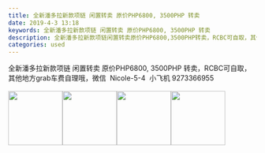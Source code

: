```yaml
---
title: 全新潘多拉新款项链 闲置转卖 原价PHP6800, 3500PHP 转卖
date: 2019-4-3 13:18
keywords: 全新潘多拉新款项链 闲置转卖 原价PHP6800, 3500PHP 转卖
description: 全新潘多拉新款项链闲置转卖原价PHP6800,3500PHP转卖，RCBC可自取，其他地方grab车费自理哦，微信  Nicole-5-4  小飞机9273366955
categories: used
---
```

<td class="t_f" id="postmessage_3382480">

全新潘多拉新款项链 闲置转卖 原价PHP6800, 3500PHP 转卖，RCBC可自取，其他地方grab车费自理哦，微信  Nicole-5-4  小飞机 9273366955<br/>
<br/>
<img alt="" border="0" class="zoom" data-cf-modified-ff41aaad8cb3a0dcaac682dd-="" file="http://www.flw.ph/forum.php?mod=image&amp;aid=1129646&amp;size=300x300&amp;key=6a32d6255ec8c79d&amp;nocache=yes&amp;type=fixnone" id="aimg_K2lc3" onclick="" onmouseover="" src="http://www.flw.ph/forum.php?mod=image&amp;aid=1129646&amp;size=300x300&amp;key=6a32d6255ec8c79d&amp;nocache=yes&amp;type=fixnone" width="110"/><img alt="" border="0" class="zoom" data-cf-modified-ff41aaad8cb3a0dcaac682dd-="" file="http://www.flw.ph/forum.php?mod=image&amp;aid=1129643&amp;size=300x300&amp;key=98ece4ff5652583d&amp;nocache=yes&amp;type=fixnone" id="aimg_LAyzR" onclick="" onmouseover="" src="http://www.flw.ph/forum.php?mod=image&amp;aid=1129643&amp;size=300x300&amp;key=98ece4ff5652583d&amp;nocache=yes&amp;type=fixnone" width="110"/><img alt="" border="0" class="zoom" data-cf-modified-ff41aaad8cb3a0dcaac682dd-="" file="http://www.flw.ph/forum.php?mod=image&amp;aid=1129644&amp;size=300x300&amp;key=9846474e7ba5ff11&amp;nocache=yes&amp;type=fixnone" id="aimg_T33Lk" onclick="" onmouseover="" src="http://www.flw.ph/forum.php?mod=image&amp;aid=1129644&amp;size=300x300&amp;key=9846474e7ba5ff11&amp;nocache=yes&amp;type=fixnone" width="110"/><img alt="" border="0" class="zoom" data-cf-modified-ff41aaad8cb3a0dcaac682dd-="" file="http://www.flw.ph/forum.php?mod=image&amp;aid=1129645&amp;size=300x300&amp;key=9eaa6d0c49b3b77b&amp;nocache=yes&amp;type=fixnone" id="aimg_LxIrR" onclick="" onmouseover="" src="http://www.flw.ph/forum.php?mod=image&amp;aid=1129645&amp;size=300x300&amp;key=9eaa6d0c49b3b77b&amp;nocache=yes&amp;type=fixnone" width="110"/><br/>
</td>

